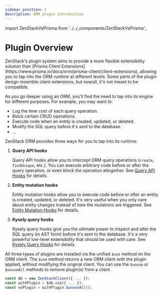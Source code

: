 ```yaml
---
sidebar_position: 1
description: ORM plugin introduction
---
```


import ZenStackVsPrisma from '../../_components/ZenStackVsPrisma';

# Plugin Overview

<ZenStackVsPrisma>
ZenStack's plugin system aims to provide a more flexible extensibility solution than [Prisma Client Extensions](https://www.prisma.io/docs/orm/prisma-client/client-extensions), allowing you to tap into the ORM runtime at different levels. Some parts of the plugin design resemble client extensions, but overall, it's not meant to be compatible.
</ZenStackVsPrisma>

As you go deeper using an ORM, you'll find the need to tap into its engine for different purposes. For example, you may want to:

- Log the time cost of each query operation.
- Block certain CRUD operations.
- Execute code when an entity is created, updated, or deleted.
- Modify the SQL query before it's sent to the database.
- ...

ZenStack ORM provides three ways for you to tap into its runtime:

1. **Query API hooks**
   
    Query API hooks allow you to intercept ORM query operations (`create`, `findUnique`, etc.). You can execute arbitrary code before or after the query operation, or even block the operation altogether. See [Query API Hooks](./query-api-hooks.md) for details.

2. **Entity mutation hooks**
   
    Entity mutation hooks allow you to execute code before or after an entity is created, updated, or deleted. It's very useful when you only care about entity changes instead of how the mutations are triggered. See [Entity Mutation Hooks](./entity-mutation-hooks.md) for details.

3. **Kysely query hooks**

    Kysely query hooks give you the ultimate power to inspect and alter the SQL query (in AST form) before it's sent to the database. It's a very powerful low-level extensibility that should be used with care. See [Kysely Query Hooks](./kysely-query-hooks.md) for details.

All three types of plugins are installed via the unified `$use` method on the ORM client. The `$use` method returns a new ORM client with the plugin applied, without modifying the original client. You can use the `$unuse` or `$unuseAll` methods to remove plugin(s) from a client.

```ts
const db = new ZenStackClient({ ... });
const withPlugin = $db.use({ ... });
const noPlugin = withPlugin.$unuseAll();
```
